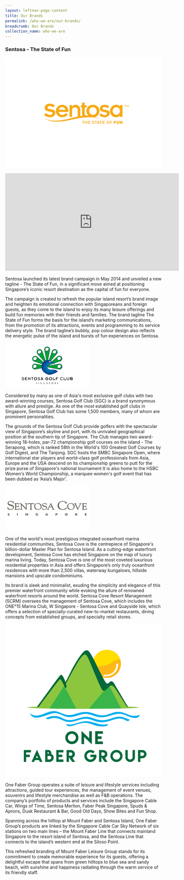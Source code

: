 ```yaml
---
layout: leftnav-page-content
title: Our Brands
permalink: /who-we-are/our-brands/
breadcrumb: Our Brands
collection_name: who-we-are
---
```


### **Sentosa - The State of Fun**

![Image of Sentosa SOF logo](/images/who-we-are/our-brands/SENTOSA_SOF_LOGO_ORANGE.png)

<div class="bp-youtube">
	<iframe width="560" height="315" src="https://www.youtube.com/embed/1cDMxDBjLfw" frameborder="0" allow="autoplay; encrypted-media" allowfullscreen></iframe>
</div>

Sentosa launched its latest brand campaign in May 2014 and unveiled a new tagline - The State of Fun, in a significant move aimed at positioning Singapore’s iconic resort destination as the capital of fun for everyone.

The campaign is created to refresh the popular island resort’s brand image and heighten its emotional connection with Singaporeans and foreign guests, as they come to the island to enjoy its many leisure offerings and build fun memories with their friends and families.
The brand tagline The State of Fun forms the basis for the island’s marketing communications, from the promotion of its attractions, events and programming to its service delivery style. The brand tagline’s bubbly, pop colour design also reflects the energetic pulse of the island and bursts of fun experiences on Sentosa.

![Image of SGC logo](/images/who-we-are/our-brands/OurBrands-SentosaGolf.png)

Considered by many as one of Asia's most exclusive golf clubs with two award-winning courses, Sentosa Golf Club (SGC) is a brand synonymous with allure and prestige. As one of the most established golf clubs in Singapore, Sentosa Golf Club has some 1,500 members, many of whom are prominent personalities.

The grounds of the Sentosa Golf Club provide golfers with the spectacular view of Singapore’s skyline and port, with its unrivaled geographical position at the southern tip of Singapore. The Club manages two award-winning 18-holes, par-72 championship golf courses on the island - The Serapong, which is ranked 58th in the World's 100 Greatest Golf Courses by Golf Digest, and The Tanjong. SGC hosts the SMBC Singapore Open, where international star players and world-class golf professionals from Asia, Europe and the USA descend on its championship greens to putt for the prize purse of Singapore's national tournament It is also home to the HSBC Women's World Championship, a marquee women's golf event that has been dubbed as ‘Asia’s Major'.

![Image of SCRM logo](/images/who-we-are/our-brands/OurBrands-SentosaCove.png)

One of the world's most prestigious integrated oceanfront marina residential communities, Sentosa Cove is the centrepiece of Singapore's billion-dollar Master Plan for Sentosa Island. As a cutting-edge waterfront development, Sentosa Cove has etched Singapore on the map of luxury marina living. Today, Sentosa Cove is one of the most coveted luxurious residential properties in Asia and offers Singapore’s only truly oceanfront residences with more than 2,500 villas, waterway bungalows, hillside mansions and upscale condominiums.

Its brand is sleek and minimalist, exuding the simplicity and elegance of this premier waterfront community while evoking the allure of renowned waterfront resorts around the world. Sentosa Cove Resort Management (SCRM) oversees the management of Sentosa Cove, which includes the ONE°15 Marina Club, W Singapore - Sentosa Cove and Quayside Isle, which offers a selection of specially-curated new-to-market restaurants, dining concepts from established groups, and specialty retail stores.

![Image of 1FG](/images/who-we-are/our-brands/OurBrands-1FG.png)

One Faber Group operates a suite of leisure and lifestyle services including attractions, guided tour experiences, the management of event venues, souvenirs and lifestyle merchandise as well as F&B operations. The company’s portfolio of products and services include the Singapore Cable Car, Wings of Time, Sentosa Merlion, Faber Peak Singapore, Spuds & Aprons, Dusk Restaurant & Bar, Good Old Days, Show Bites and Fun Shop.

Spanning across the hilltop at Mount Faber and Sentosa Island, One Faber Group’s products are linked by the Singapore Cable Car Sky Network of six stations on two main lines – the Mount Faber Line that connects mainland Singapore to the resort island of Sentosa, and the Sentosa Line that connects to the island’s western end at the Siloso Point.

This refreshed branding of Mount Faber Leisure Group stands for its commitment to create memorable experience for its guests, offering a delightful escape that spans from green hilltops to blue sea and sandy beach, with sunshine and happiness radiating through the warm service of its friendly staff.
